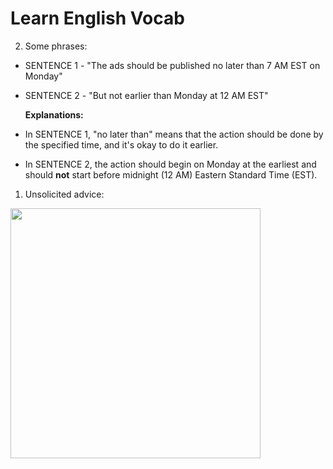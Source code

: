 # Learn English Vocab

2. Some phrases:

  - SENTENCE 1 - "The ads should be published no later than 7 AM EST on Monday"
  - SENTENCE 2 - "But not earlier than Monday at 12 AM EST"

    **Explanations:**

  - In SENTENCE 1, "no later than" means that the action should be done by the specified time, and it's okay to do it earlier.
  - In SENTENCE 2, the action should begin on Monday at the earliest and should **not** start before midnight (12 AM) Eastern Standard Time (EST).

1. Unsolicited advice:

<img src="https://github.com/sahilrajput03/sahilrajput03/assets/31458531/d72147bf-3bc6-4004-bbb5-e901e9765868" width="400" />


